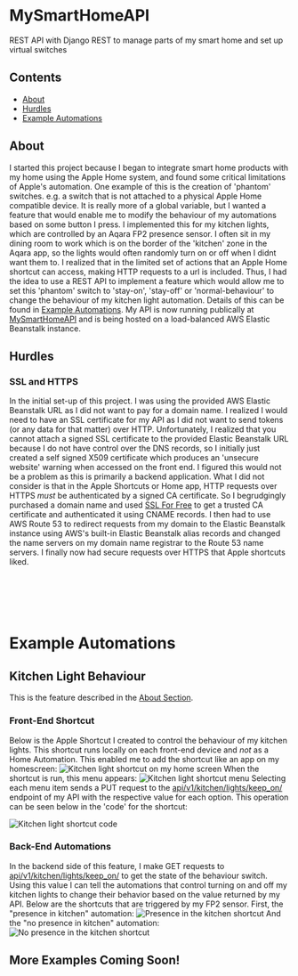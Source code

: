# MySmartHomeAPI
REST API with Django REST to manage parts of my smart home and set up virtual switches

## Contents
- [About](#about)
- [Hurdles](#hurdles)
- [Example Automations](#example-automations)

## About
I started this project because I began to integrate smart home products with my home using the Apple Home system, and found some critical limitations of Apple's automation. One example of this is the creation of 'phantom' switches. e.g. a switch that is not attached to a physical Apple Home compatible device. It is really more of a global variable, but I wanted a feature that would enable me to modify the behaviour of my automations based on some button I press. I implemented this for my kitchen lights, which are controlled by an Aqara FP2 presence sensor. I often sit in my dining room to work which is on the border of the 'kitchen' zone in the Aqara app, so the lights would often randomly turn on or off when I didnt want them to. I realized that in the limited set of actions that an Apple Home shortcut can access, making HTTP requests to a url is included. Thus, I had the idea to use a REST API to implement a feature which would allow me to set this 'phantom' switch to 'stay-on', 'stay-off' or 'normal-behaviour' to change the behaviour of my kitchen light automation. Details of this can be found in [Example Automations](#kitchen-light-behaviour). My API is now running publically at [MySmartHomeAPI](https://mysmarthomeapi.software/) and is being hosted on a load-balanced AWS Elastic Beanstalk instance.

## Hurdles
### SSL and HTTPS
In the initial set-up of this project. I was using the provided AWS Elastic Beanstalk URL as I did not want to pay for a domain name. I realized I would need to have an SSL certificate for my API as I did not want to send tokens (or any data for that matter) over HTTP. Unfortunately, I realized that you cannot attach a signed SSL certificate to the provided Elastic Beanstalk URL because I do not have control over the DNS records, so I initially just created a self signed X509 certificate which produces an 'unsecure website' warning when accessed on the front end. I figured this would not be a problem as this is primarily a backend application. What I did not consider is that in the Apple Shortcuts or Home app, HTTP requests over HTTPS *must* be authenticated by a signed CA certificate. So I begrudgingly purchased a domain name and used [SSL For Free](https://www.sslforfree.com/) to get a trusted CA certificate and authenticated it using CNAME records. I then had to use AWS Route 53 to redirect requests from my domain to the Elastic Beanstalk instance using AWS's built-in Elastic Beanstalk alias records and changed the name servers on my domain name registrar to the Route 53 name servers. I finally now had secure requests over HTTPS that Apple shortcuts liked.

<br />
<br />
<br />
<br />

# Example Automations
## Kitchen Light Behaviour
This is the feature described in the [About Section](#about).
### Front-End Shortcut
Below is the Apple Shortcut I created to control the behaviour of my kitchen lights. This shortcut runs locally on each front-end device and *not* as a Home Automation. This enabled me to add the shortcut like an app on my homescreen:
![Kitchen light shortcut on my home screen](Examples/KitchenLightBehaviorApp.jpg?raw=true "Kitchen Light Behavior 'App'")
When the shortcut is run, this menu appears:
![Kitchen light shortcut menu](Examples/KitchenLightBehaviorAppInUse.jpg?raw=true "Kitchen Light Behavior Menu")
Selecting each menu item sends a PUT request to the [api/v1/kitchen/lights/keep_on/](https://mysmarthome.software/api/v1/kitchen/lights/keep_on/) endpoint of my API with the respective value for each option. This operation can be seen below in the 'code' for the shortcut:

![Kitchen light shortcut code](Examples/KitchenLightBehavior.jpg?raw=true "Kitchen Light Behavior Code")

### Back-End Automations
In the backend side of this feature, I make GET requests to [api/v1/kitchen/lights/keep_on/](https://mysmarthome.software/api/v1/kitchen/lights/keep_on/) to get the state of the behaviour switch. Using this value I can tell the automations that control turning on and off my kitchen lights to change their behavior based on the value returned by my API. Below are the shortcuts that are triggered by my FP2 sensor. First, the "presence in kitchen" automation:
![Presence in the kitchen shortcut](Examples/PresenceInKitchen.jpg?raw=true "Presence in Kitchen Shortcut")
And the "no presence in kitchen" automation:
![No presence in the kitchen shortcut](Examples/NoPresenceInKitchen.jpg?raw=true "No Presence in Kitchen Shortcut")

## More Examples Coming Soon!